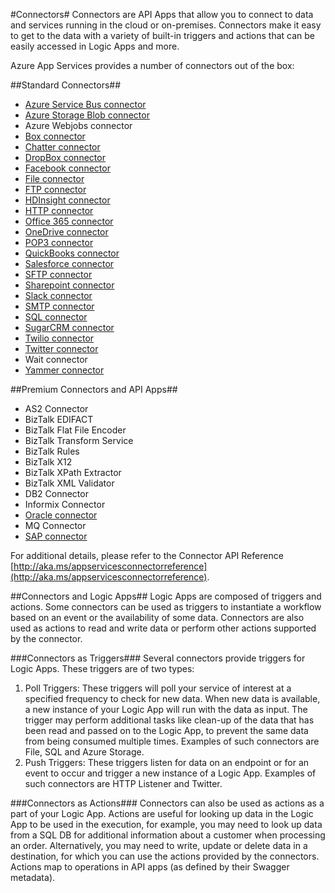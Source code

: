 <properties 
   pageTitle="Using connectors" 
   description="Using connectors" 
   services="app-service\logic" 
   documentationCenter=".net,nodejs,java" 
   authors="anuragdalmia" 
   manager="dwrede" 
   editor=""/>

<tags
   ms.service="app-service-logic"
   ms.devlang="multiple"
   ms.topic="article"
   ms.tgt_pltfrm="na"
   ms.workload="integration" 
   ms.date="03/20/2015"
   ms.author="prkumar"/>

#Connectors#
Connectors are API Apps that allow you to connect to data and services running in the cloud or on-premises. Connectors make it easy to get to the data with a variety of built-in triggers and actions that can be easily accessed in Logic Apps and more.

Azure App Services provides a number of connectors out of the box:

##Standard Connectors##
* [Azure Service Bus connector]
* [Azure Storage Blob connector]
* Azure Webjobs connector
* [Box connector]
* [Chatter connector]
* [DropBox connector]
* [Facebook connector]
* [File connector]
* [FTP connector]
* [HDInsight connector]
* [HTTP connector]
* [Office 365 connector]
* [OneDrive connector]
* [POP3 connector]
* [QuickBooks connector]
* [Salesforce connector]
* [SFTP connector]
* [Sharepoint connector]
* [Slack connector]
* [SMTP connector]
* [SQL connector]
* [SugarCRM connector]
* [Twilio connector]
* [Twitter connector]
* Wait connector
* [Yammer connector]

##Premium Connectors and API Apps##
* AS2 Connector
* BizTalk EDIFACT
* BizTalk Flat File Encoder
* BizTalk Transform Service
* BizTalk Rules
* BizTalk X12
* BizTalk XPath Extractor
* BizTalk XML Validator
* DB2 Connector
* Informix Connector
* [Oracle connector]
* MQ Connector
* [SAP connector]
 
For additional details, please refer to the Connector API Reference [http://aka.ms/appservicesconnectorreference](http://aka.ms/appservicesconnectorreference).

##Connectors and Logic Apps##
Logic Apps are composed of triggers and actions. Some connectors can be used as triggers to instantiate a workflow based on an event or the availability of some data. Connectors are also used as actions to read and write data or perform other actions supported by the connector.

###Connectors as Triggers###
Several connectors provide triggers for Logic Apps. These triggers are of two types:

1. Poll Triggers: These triggers will poll your service of interest at a specified frequency to check for new data. When new data is available, a new instance of your Logic App will run with the data as input. The trigger may perform additional tasks like clean-up of the data that has been read and passed on to the Logic App, to prevent the same data from being consumed multiple times. Examples of such connectors are File, SQL and Azure Storage.
2. Push Triggers: These triggers listen for data on an endpoint or for an event to occur and trigger a new instance of a Logic App. Examples of such connectors are HTTP Listener and Twitter.

###Connectors as Actions###
Connectors can also be used as actions as a part of your Logic App. Actions are useful for looking up data in the Logic App to be used in the execution, for example, you may need to look up data from a SQL DB for additional information about a customer when processing an order. Alternatively, you may need to write, update or delete data in a destination, for which you can use the actions provided by the connectors. Actions map to operations in API apps (as defined by their Swagger metadata).


<!-- Links -->

[Box connector]: app-service-logic-connector-box.md
[Facebook connector]: app-service-logic-connector-facebook.md
[Salesforce connector]: app-service-logic-connector-salesforce.md
[Twitter connector]: app-service-logic-connector-twitter.md
[SAP connector]: app-service-logic-connector-sap.md
[FTP connector]: app-service-logic-connector-ftp.md
[HTTP connector]: app-service-logic-connector-http.md
[Azure Storage Blob connector]: app-service-logic-connector-azurestorageblob.md
[Office 365 connector]: app-service-logic-connector-office365.md
[Sharepoint connector]: app-service-logic-connector-sharepoint.md
[SugarCRM connector]: app-service-logic-connector-sugarcrm.md
[QuickBooks connector]: app-service-logic-connector-quickbooks.md
[Yammer connector]: app-service-logic-connector-yammer.md
[Twilio connector]: app-service-logic-connector-twilio.md
[SMTP connector]: app-service-logic-connector-smtp.md
[SFTP connector]: app-service-logic-connector-sftp.md
[POP3 connector]: app-service-logic-connector-pop3.md
[DropBox connector]: app-service-logic-connector-dropbox.md
[Chatter connector]: app-service-logic-connector-chatter.md
[HDInsight connector]: app-service-logic-connector-hdinsight.md
[Azure Service Bus connector]: app-service-logic-connector-azureservicebus.md
[Oracle connector]: app-service-logic-connector-oracle.md
[SQL connector]: app-service-logic-connector-sql.md
[OneDrive connector]: app-service-logic-connector-onedrive.md
[File connector]: app-service-logic-connector-file.md
[Slack connector]: app-service-logic-connector-slack.md

